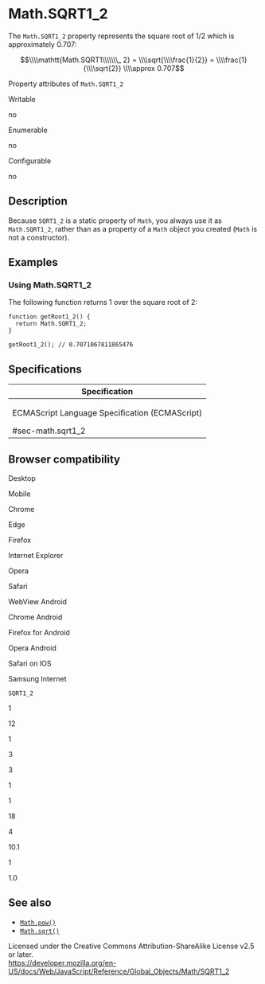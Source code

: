 Math.SQRT1\_2
=============

The `Math.SQRT1_2` property represents the square root of 1/2 which is approximately 0.707:

  
<span class="math display">$$\\\\mathtt{Math.SQRT1\\\\\\\_ 2} = \\\\sqrt{\\\\frac{1}{2}} = \\\\frac{1}{\\\\sqrt{2}} \\\\approx 0.707$$</span>  

Property attributes of `Math.SQRT1_2`

Writable

no

Enumerable

no

Configurable

no

Description
-----------

Because `SQRT1_2` is a static property of `Math`, you always use it as `Math.SQRT1_2`, rather than as a property of a `Math` object you created (`Math` is not a constructor).

Examples
--------

### Using Math.SQRT1\_2

The following function returns 1 over the square root of 2:

    function getRoot1_2() {
      return Math.SQRT1_2;
    }

    getRoot1_2(); // 0.7071067811865476

Specifications
--------------

<table><colgroup><col style="width: 100%" /></colgroup><thead><tr class="header"><th>Specification</th></tr></thead><tbody><tr class="odd"><td><p>ECMAScript Language Specification (ECMAScript)<br />
</p><span class="small">#sec-math.sqrt1_2</span></td></tr></tbody></table>

Browser compatibility
---------------------

Desktop

Mobile

Chrome

Edge

Firefox

Internet Explorer

Opera

Safari

WebView Android

Chrome Android

Firefox for Android

Opera Android

Safari on IOS

Samsung Internet

`SQRT1_2`

1

12

1

3

3

1

1

18

4

10.1

1

1.0

See also
--------

-   [`Math.pow()`](pow)
-   [`Math.sqrt()`](sqrt)

Licensed under the Creative Commons Attribution-ShareAlike License v2.5 or later.  
<a href="https://developer.mozilla.org/en-US/docs/Web/JavaScript/Reference/Global_Objects/Math/SQRT1_2" class="_attribution-link">https://developer.mozilla.org/en-US/docs/Web/JavaScript/Reference/Global_Objects/Math/SQRT1_2</a>
